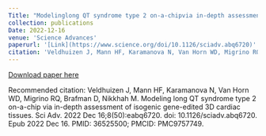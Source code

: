 ```yaml
---
Title: "Modelinglong QT syndrome type 2 on-a-chipvia in-depth assessment of isogenic gene-edited 3D cardiac tissues"
collection: publications
Date: 2022-12-16
venue: 'Science Advances'
paperurl: '[Link](https://www.science.org/doi/10.1126/sciadv.abq6720)'
citation: 'Veldhuizen J, Mann HF, Karamanova N, Van Horn WD, Migrino RQ, Brafman D, Nikkhah M. Modeling long QT syndrome type 2 on-a-chip via in-depth assessment of isogenic gene-edited 3D cardiac tissues. Sci Adv. 2022 Dec 16;8(50):eabq6720. doi: 10.1126/sciadv.abq6720. Epub 2022 Dec 16. PMID: 36525500; PMCID: PMC9757749.'
---
```


[Download paper here](https://www.science.org/doi/epdf/10.1126/sciadv.abq6720)

Recommended citation: Veldhuizen J, Mann HF, Karamanova N, Van Horn WD, Migrino RQ, Brafman D, Nikkhah M. Modeling long QT syndrome type 2 on-a-chip via in-depth assessment of isogenic gene-edited 3D cardiac tissues. Sci Adv. 2022 Dec 16;8(50):eabq6720. doi: 10.1126/sciadv.abq6720. Epub 2022 Dec 16. PMID: 36525500; PMCID: PMC9757749.
